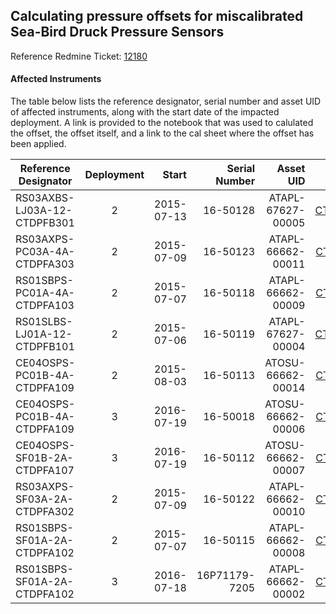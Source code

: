 ## Calculating pressure offsets for miscalibrated Sea-Bird Druck Pressure Sensors

Reference Redmine Ticket: [12180](https://redmine.oceanobservatories.org/issues/12180) 

#### Affected Instruments

The table below lists the reference designator, serial number and asset UID of affected instruments, 
along with the start date of the impacted deployment. A link is provided to the notebook
that was used to calulated the offset, the offset itself, and a link to the cal sheet where the offset
has been applied.

| Reference Designator        | Deployment | Start      | Serial Number | Asset UID         | Notebook| Offset   | Cal Sheet |
| --------------------------- |:----------:| ----------:| -------------:| -----------------:| -------:| --------:| ---------:|
| RS03AXBS-LJ03A-12-CTDPFB301 | 2          | 2015-07-13 | 16-50128      | ATAPL-67627-00005 | [CTDPFB301_d2](https://github.com/friedrichknuth/ooi_data_analysis/blob/master/pressure_check/notebooks/RS03AXBS-LJ03A-12-CTDPFB301_d2.ipynb) | -111.19  |           |
| RS03AXPS-PC03A-4A-CTDPFA303 | 2          | 2015-07-09 | 16-50123      | ATAPL-66662-00011 | [CTDPFA303_d2](https://github.com/friedrichknuth/ooi_data_analysis/blob/master/pressure_check/notebooks/RS03AXPS-PC03A-4A-CTDPFA303_d2.ipynb) | -5.82    |           |
| RS01SBPS-PC01A-4A-CTDPFA103 | 2          | 2015-07-07 | 16-50118      | ATAPL-66662-00009 | [CTDPFA103_d2](https://github.com/friedrichknuth/ooi_data_analysis/blob/master/pressure_check/notebooks/RS01SBPS-PC01A-4A-CTDPFA103_d2.ipynb) | -5.24    |           |
| RS01SLBS-LJ01A-12-CTDPFB101 | 2          | 2015-07-06 | 16-50119      | ATAPL-67627-00004 | [CTDPFB101_d2](https://github.com/friedrichknuth/ooi_data_analysis/blob/master/pressure_check/notebooks/RS01SLBS-LJ01A-12-CTDPFB101_d2.ipynb) | -120.6   |           |
| CE04OSPS-PC01B-4A-CTDPFA109 | 2          | 2015-08-03 | 16-50113      | ATOSU-66662-00014 | [CTDPFA109_d2](https://github.com/friedrichknuth/ooi_data_analysis/blob/master/pressure_check/notebooks/CE04OSPS-PC01B-4A-CTDPFA109_d2.ipynb) | -5.43    |           |
| CE04OSPS-PC01B-4A-CTDPFA109 | 3          | 2016-07-19 | 16-50018      | ATOSU-66662-00006 | [CTDPFA109_d3](https://github.com/friedrichknuth/ooi_data_analysis/blob/master/pressure_check/notebooks/CE04OSPS-PC01B-4A-CTDPFA109_d3.ipynb) | -19.55   |           |
| CE04OSPS-SF01B-2A-CTDPFA107 | 3          | 2016-07-19 | 16-50112      | ATOSU-66662-00007 | [CTDPFA107_d3](https://github.com/friedrichknuth/ooi_data_analysis/blob/master/pressure_check/notebooks/CE04OSPS-SF01B-2A-CTDPFA107_d3.ipynb) |  9.6     |           |
| RS03AXPS-SF03A-2A-CTDPFA302 | 2          | 2015-07-09 | 16-50122      | ATAPL-66662-00010 | [CTDPFA302_d2](https://github.com/friedrichknuth/ooi_data_analysis/blob/master/pressure_check/notebooks/RS03AXPS-SF03A-2A-CTDPFA302_d2.ipynb) | -5.77    |           |
| RS01SBPS-SF01A-2A-CTDPFA102 | 2          | 2015-07-07 | 16-50115      | ATAPL-66662-00008 | [CTDPFA102_d2](https://github.com/friedrichknuth/ooi_data_analysis/blob/master/pressure_check/notebooks/RS01SBPS-SF01A-2A-CTDPFA102_d2.ipynb) | -1.7     |           |
| RS01SBPS-SF01A-2A-CTDPFA102 | 3          | 2016-07-18 | 16P71179-7205 | ATAPL-66662-00002 | [CTDPFA102_d3](https://github.com/friedrichknuth/ooi_data_analysis/blob/master/pressure_check/notebooks/RS01SBPS-SF01A-2A-CTDPFA102_d3.ipynb) | 4.13     |           |